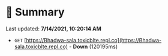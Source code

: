 # 📖 Summary
Last updated: **7/14/2021, 10:20:14 AM**

- `GET` [https://Bhadwa-sala.toxicblte.repl.co](https://Bhadwa-sala.toxicblte.repl.co) - **Down** (120195ms)
